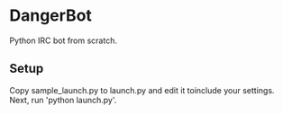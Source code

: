 DangerBot
=========

Python IRC bot from scratch.

Setup
-----
Copy sample_launch.py to launch.py and edit it toinclude your settings. Next, run 'python launch.py'.


